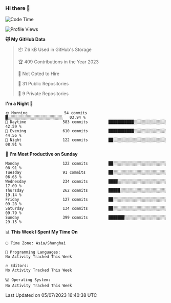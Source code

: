 ### Hi there 👋

<!--
**robinWongM/robinWongM** is a ✨ _special_ ✨ repository because its `README.md` (this file) appears on your GitHub profile.

Here are some ideas to get you started:

- 🔭 I’m currently working on ...
- 🌱 I’m currently learning ...
- 👯 I’m looking to collaborate on ...
- 🤔 I’m looking for help with ...
- 💬 Ask me about ...
- 📫 How to reach me: ...
- 😄 Pronouns: ...
- ⚡ Fun fact: ...
-->

<!--START_SECTION:waka-->
![Code Time](http://img.shields.io/badge/Code%20Time-121%20hrs%2034%20mins-blue)

![Profile Views](http://img.shields.io/badge/Profile%20Views-1-blue)

**🐱 My GitHub Data** 

> 📦 7.6 kB Used in GitHub's Storage 
 > 
> 🏆 409 Contributions in the Year 2023
 > 
> 🚫 Not Opted to Hire
 > 
> 📜 31 Public Repositories 
 > 
> 🔑 9 Private Repositories 
 > 
**I'm a Night 🦉** 

```text
🌞 Morning                54 commits          █░░░░░░░░░░░░░░░░░░░░░░░░   03.94 % 
🌆 Daytime                583 commits         ███████████░░░░░░░░░░░░░░   42.59 % 
🌃 Evening                610 commits         ███████████░░░░░░░░░░░░░░   44.56 % 
🌙 Night                  122 commits         ██░░░░░░░░░░░░░░░░░░░░░░░   08.91 % 
```
📅 **I'm Most Productive on Sunday** 

```text
Monday                   122 commits         ██░░░░░░░░░░░░░░░░░░░░░░░   08.91 % 
Tuesday                  91 commits          ██░░░░░░░░░░░░░░░░░░░░░░░   06.65 % 
Wednesday                234 commits         ████░░░░░░░░░░░░░░░░░░░░░   17.09 % 
Thursday                 262 commits         █████░░░░░░░░░░░░░░░░░░░░   19.14 % 
Friday                   127 commits         ██░░░░░░░░░░░░░░░░░░░░░░░   09.28 % 
Saturday                 134 commits         ██░░░░░░░░░░░░░░░░░░░░░░░   09.79 % 
Sunday                   399 commits         ███████░░░░░░░░░░░░░░░░░░   29.15 % 
```


📊 **This Week I Spent My Time On** 

```text
🕑︎ Time Zone: Asia/Shanghai

💬 Programming Languages: 
No Activity Tracked This Week

🔥 Editors: 
No Activity Tracked This Week

💻 Operating System: 
No Activity Tracked This Week
```


 Last Updated on 05/07/2023 16:40:38 UTC
<!--END_SECTION:waka-->
